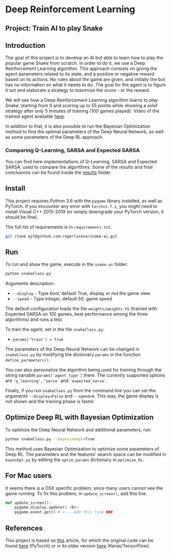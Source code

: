# Deep Reinforcement Learning

## Project: Train AI to play Snake

## Introduction
The goal of this project is to develop an AI bot able to learn how to play the popular game Snake from scratch. In order to do it, we use a Deep Reinforcement Learning algorithm. This approach consists on giving the agent parameters related to its state, and a positive or negative reward based on its actions. No rules about the game are given, and initially the bot has no information on what it needs to do. The goal for the agent is to figure it out and elaborate a strategy to maximize the score - or the reward.

We will see how a Deep Reinforcement Learning algorithm learns to play Snake, starting from 0 and scoring up to 55 points while showing a solid strategy after only 5 minutes of training (100 games played). Video of the trained agent available [here](https://youtu.be/CGNs8cxwJrc).

In addition to that, it is also possible to run the Bayesian Optimization method to find the optimal parameters of the Deep Neural Network, as well as some parameters of the Deep RL approach.

### Comparing Q-Learning, SARSA and Expected SARSA

You can find here implementations of Q-Learning, SARSA and Expected SARSA, used to compare the algorithms. Some of the results and final conclusions can be found inside the [results](./results) folder.

## Install
This project requires Python 3.6 with the `pygame` library installed, as well as PyTorch. If you encounter any error with `torch=1.7.1`, you might need to install Visual C++ 2015-2019 (or simply downgrade your PyTorch version, it should be fine).

The full list of requirements is in `requirements.txt`.

```bash
git clone git@github.com:rogerlucena/snake-ai.git
```

## Run
To run and show the game, execute in the `snake-ai` folder:

```bash
python snakeClass.py
```

Arguments description:

- `--display` - Type bool, default True, display or not the game view
- `--speed` - Type integer, default 50, game speed

The default configuration loads the file `weights/weights.h5` (trained with Expected SARSA on 100 games, best performance among the three algorithms) and runs a test.

To train the agent, set in the file `snakeClass.py`:

- `params['train'] = True`

The parameters of the Deep Neural Network can be changed in `snakeClass.py` by modifying the dictionary `params` in the function `define_parameters()`.

You can also personalize the algorithm being used for training through the string variable `params['agent_type']` there. The currently supported options are `'q_learning'`, `'sarsa'` and `'expected_sarsa'`.

Finally, if you run `snakeClass.py` from the command line you can set the arguments `--display=False` and `--speed=0`. This way, the game display is not shown and the training phase is faster.

## Optimize Deep RL with Bayesian Optimization
To optimize the Deep Neural Network and additional parameters, run:

```bash
python snakeClass.py --bayesianopt=True
```

This method uses Bayesian Optimization to optimize some parameters of Deep RL. The parameters and the features' search space can be modified in `bayesOpt.py` by editing the `optim_params` dictionary in `optimize_RL`.

## For Mac users
It seems there is a OSX specific problem, since many users cannot see the game running.
To fix this problem, in `update_screen()`, add this line.

```python
def update_screen():
    pygame.display.update() <br>
    pygame.event.get() # <--- Add this line ###
```

## References

This project is based on [this](https://towardsdatascience.com/how-to-teach-an-ai-to-play-games-deep-reinforcement-learning-28f9b920440a) article, for which the original code can be found [here](https://github.com/maurock/snake-ga) (PyTorch) or in its older version [here](https://github.com/maurock/snake-ga-tf) (Keras/TensorFlow).
